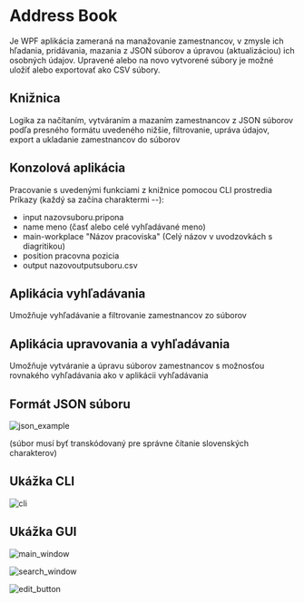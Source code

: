 # Address Book
Je WPF aplikácia zameraná na manažovanie zamestnancov, v zmysle ich hľadania, pridávania, mazania z JSON súborov a úpravou (aktualizáciou) ich osobných údajov. Upravené alebo na novo vytvorené súbory je možné uložiť alebo exportovať ako CSV súbory.

## Knižnica
Logika za načítaním, vytváraním a mazaním zamestnancov z JSON súborov podľa presného formátu uvedeného nižšie, filtrovanie, upráva údajov, export a ukladanie zamestnancov do súborov

## Konzolová aplikácia
Pracovanie s uvedenými funkciami z knižnice pomocou CLI prostredia
Príkazy (každý sa začína charaktermi --):
- input nazovsuboru.pripona
- name meno (časť alebo celé vyhľadávané meno)
- main-workplace "Názov pracoviska" (Celý názov v uvodzovkách s diagritikou)
- position pracovna pozicia
- output nazovoutputsuboru.csv

## Aplikácia vyhľadávania
Umožňuje vyhľadávanie a filtrovanie zamestnancov zo súborov

## Aplikácia upravovania a vyhľadávania
Umožňuje vytváranie a úpravu súborov zamestnancov s možnosťou rovnakého vyhľadávania ako v aplikácii vyhľadávania

## Formát JSON súboru
![json_example](https://github.com/user-attachments/assets/4ddce0dd-a10f-41c6-857e-3acad7d8c4e6)

(súbor musí byť transkódovaný pre správne čítanie slovenských charakterov)


## Ukážka CLI
![cli](https://github.com/user-attachments/assets/40d8e474-1258-4c8d-80ed-521691db0ea0)


## Ukážka GUI
![main_window](https://github.com/user-attachments/assets/ec76895a-3f81-4f4d-99e0-e659e36051c7)

![search_window](https://github.com/user-attachments/assets/6d22e0f5-7cc6-4ea0-8750-9c7473f15d0a)

![edit_button](https://github.com/user-attachments/assets/f0e6549e-50a5-45bc-b1b7-3606a2beaad2)
